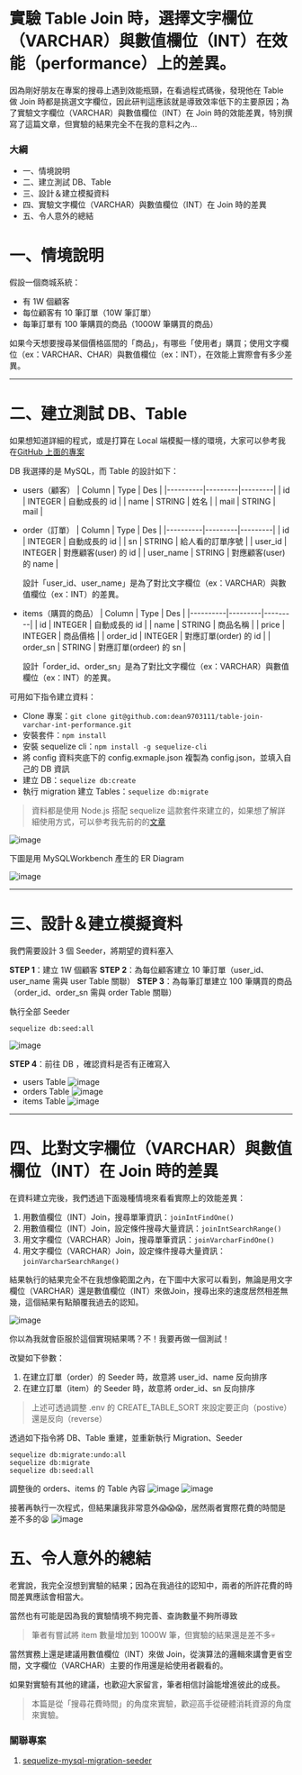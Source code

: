 # 實驗 Table Join 時，選擇文字欄位（VARCHAR）與數值欄位（INT）在效能（performance）上的差異。

因為剛好朋友在專案的搜尋上遇到效能瓶頸，在看過程式碼後，發現他在 Table 做 Join 時都是挑選文字欄位，因此研判這應該就是導致效率低下的主要原因；為了實驗文字欄位（VARCHAR）與數值欄位（INT）在 Join 時的效能差異，特別撰寫了這篇文章，但實驗的結果完全不在我的意料之內...

### 大綱

- 一、情境說明
- 二、建立測試 DB、Table
- 三、設計＆建立模擬資料
- 四、實驗文字欄位（VARCHAR）與數值欄位（INT）在 Join 時的差異
- 五、令人意外的總結

# 一、情境說明

假設一個商城系統：

- 有 1W 個顧客
- 每位顧客有 10 筆訂單（10W 筆訂單）
- 每筆訂單有 100 筆購買的商品（1000W 筆購買的商品）

如果今天想要搜尋某個價格區間的「商品」，有哪些「使用者」購買；使用文字欄位（ex：VARCHAR、CHAR）與數值欄位（ex：INT），在效能上實際會有多少差異。

---

# 二、建立測試 DB、Table

如果想知道詳細的程式，或是打算在 Local 端模擬一樣的環境，大家可以參考我在[GitHub 上面的專案](https://github.com/dean9703111/table-join-varchar-int-performance)

DB 我選擇的是 MySQL，而 Table 的設計如下：

- users（顧客）
  | Column | Type | Des |
  |----------|---------|---------|
  | id | INTEGER | 自動成長的 id |
  | name | STRING | 姓名 |
  | mail | STRING | mail |

- order（訂單）
  | Column | Type | Des |
  |----------|---------|---------|
  | id | INTEGER | 自動成長的 id |
  | sn | STRING | 給人看的訂單序號 |
  | user_id | INTEGER | 對應顧客(user) 的 id |
  | user_name | STRING | 對應顧客(user) 的 name |

  設計「user_id、user_name」是為了對比文字欄位（ex：VARCHAR）與數值欄位（ex：INT）的差異。

- items（購買的商品）
  | Column | Type | Des |
  |----------|---------|---------|
  | id | INTEGER | 自動成長的 id |
  | name | STRING | 商品名稱 |
  | price | INTEGER | 商品價格 |
  | order_id | INTEGER | 對應訂單(order) 的 id |
  | order_sn | STRING | 對應訂單(ordeer) 的 sn |

  設計「order_id、order_sn」是為了對比文字欄位（ex：VARCHAR）與數值欄位（ex：INT）的差異。

可用如下指令建立資料：

- Clone 專案：`git clone git@github.com:dean9703111/table-join-varchar-int-performance.git`
- 安裝套件：`npm install`
- 安裝 sequelize cli：`npm install -g sequelize-cli`
- 將 config 資料夾底下的 config.exmaple.json 複製為 config.json，並填入自己的 DB 資訊
- 建立 DB：`sequelize db:create`
- 執行 migration 建立 Tables：`sequelize db:migrate`

> 資料都是使用 Node.js 搭配 sequelize 這款套件來建立的，如果想了解詳細使用方式，可以參考我先前的的[文章]()

![image](img/db-migration.png)

下圖是用 MySQLWorkbench 產生的 ER Diagram

![image](img/er-diagram.png)

---

# 三、設計＆建立模擬資料

我們需要設計 3 個 Seeder，將期望的資料塞入

**STEP 1**：建立 1W 個顧客
**STEP 2**：為每位顧客建立 10 筆訂單（user_id、user_name 需與 user Table 關聯）
**STEP 3**：為每筆訂單建立 100 筆購買的商品（order_id、order_sn 需與 order Table 關聯）

執行全部 Seeder
```
sequelize db:seed:all
```
![image](img/excute-seeder.png)

**STEP 4**：前往 DB ，確認資料是否有正確寫入
- users Table
  ![image](img/user-table.png)
- orders Table
  ![image](img/order-table.png)
- items Table
  ![image](img/item-table.png)

---

# 四、比對文字欄位（VARCHAR）與數值欄位（INT）在 Join 時的差異

在資料建立完後，我們透過下面幾種情境來看看實際上的效能差異：

1. 用數值欄位（INT）Join，搜尋單筆資訊：`joinIntFindOne()`
2. 用數值欄位（INT）Join，設定條件搜尋大量資訊：`joinIntSearchRange()`
3. 用文字欄位（VARCHAR）Join，搜尋單筆資訊：`joinVarcharFindOne()`
4. 用文字欄位（VARCHAR）Join，設定條件搜尋大量資訊：`joinVarcharSearchRange()`

結果執行的結果完全不在我想像範圍之內，在下圖中大家可以看到，無論是用文字欄位（VARCHAR）還是數值欄位（INT）來做Join，搜尋出來的速度居然相差無幾，這個結果有點顛覆我過去的認知。

![image](img/query-100-postive.png)

你以為我就會臣服於這個實現結果嗎？不！我要再做一個測試！

改變如下參數：
1. 在建立訂單（order）的 Seeder 時，故意將 user_id、name 反向排序
1. 在建立訂單（item）的 Seeder 時，故意將 order_id、sn 反向排序

> 上述可透過調整 .env 的 CREATE_TABLE_SORT 來設定要正向（postive）還是反向（reverse）

透過如下指令將 DB、Table 重建，並重新執行 Migration、Seeder
```
sequelize db:migrate:undo:all
sequelize db:migrate
sequelize db:seed:all
```

調整後的 orders、items 的 Table 內容
![image](img/order-reverse-table.png)
![image](img/item-reverse-table.png)

接著再執行一次程式，但結果讓我非常意外😱😱😱，居然兩者實際花費的時間是差不多的😫
![image](img/query-100-reverse.png)

# 五、令人意外的總結

老實說，我完全沒想到實驗的結果；因為在我過往的認知中，兩者的所許花費的時間差異應該會相當大。

當然也有可能是因為我的實驗情境不夠完善、查詢數量不夠所導致

> 筆者有嘗試將 item 數量增加到 1000W 筆，但實驗的結果還是差不多💀

當然實務上還是建議用數值欄位（INT）來做 Join，從演算法的邏輯來講會更省空間，文字欄位（VARCHAR）主要的作用還是給使用者觀看的。

如果對實驗有其他的建議，也歡迎大家留言，筆者相信討論能增進彼此的成長。

> 本篇是從「搜尋花費時間」的角度來實驗，歡迎高手從硬體消耗資源的角度來實驗。

### 關聯專案

1. [sequelize-mysql-migration-seeder](https://github.com/dean9703111/sequelize-mysql-migration-seeder)
